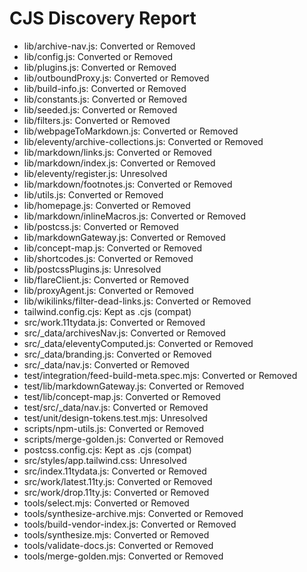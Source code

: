 # CJS Discovery Report

- lib/archive-nav.js: Converted or Removed
- lib/config.js: Converted or Removed
- lib/plugins.js: Converted or Removed
- lib/outboundProxy.js: Converted or Removed
- lib/build-info.js: Converted or Removed
- lib/constants.js: Converted or Removed
- lib/seeded.js: Converted or Removed
- lib/filters.js: Converted or Removed
- lib/webpageToMarkdown.js: Converted or Removed
- lib/eleventy/archive-collections.js: Converted or Removed
- lib/markdown/links.js: Converted or Removed
- lib/markdown/index.js: Converted or Removed
- lib/eleventy/register.js: Unresolved
- lib/markdown/footnotes.js: Converted or Removed
- lib/utils.js: Converted or Removed
- lib/homepage.js: Converted or Removed
- lib/markdown/inlineMacros.js: Converted or Removed
- lib/postcss.js: Converted or Removed
- lib/markdownGateway.js: Converted or Removed
- lib/concept-map.js: Converted or Removed
- lib/shortcodes.js: Converted or Removed
- lib/postcssPlugins.js: Unresolved
- lib/flareClient.js: Converted or Removed
- lib/proxyAgent.js: Converted or Removed
- lib/wikilinks/filter-dead-links.js: Converted or Removed
- tailwind.config.cjs: Kept as .cjs (compat)
- src/work.11tydata.js: Converted or Removed
- src/_data/archivesNav.js: Converted or Removed
- src/_data/eleventyComputed.js: Converted or Removed
- src/_data/branding.js: Converted or Removed
- src/_data/nav.js: Converted or Removed
- test/integration/feed-build-meta.spec.mjs: Converted or Removed
- test/lib/markdownGateway.js: Converted or Removed
- test/lib/concept-map.js: Converted or Removed
- test/src/_data/nav.js: Converted or Removed
- test/unit/design-tokens.test.mjs: Unresolved
- scripts/npm-utils.js: Converted or Removed
- scripts/merge-golden.js: Converted or Removed
- postcss.config.cjs: Kept as .cjs (compat)
- src/styles/app.tailwind.css: Unresolved
- src/index.11tydata.js: Converted or Removed
- src/work/latest.11ty.js: Converted or Removed
- src/work/drop.11ty.js: Converted or Removed
- tools/select.mjs: Converted or Removed
- tools/synthesize-archive.mjs: Converted or Removed
- tools/build-vendor-index.js: Converted or Removed
- tools/synthesize.mjs: Converted or Removed
- tools/validate-docs.js: Converted or Removed
- tools/merge-golden.mjs: Converted or Removed
